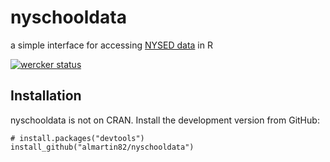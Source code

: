 # nyschooldata
a simple interface for accessing [NYSED data](https://data.nysed.gov/index.php) in R

[![wercker status](https://app.wercker.com/status/9bcddfab7626a8b33fea0151e295ce77/m "wercker status")](https://app.wercker.com/project/bykey/9bcddfab7626a8b33fea0151e295ce77)

## Installation

nyschooldata is not on CRAN.  Install the development version from GitHub:

```{r, eval = FALSE}
# install.packages("devtools")
install_github("almartin82/nyschooldata")
```


